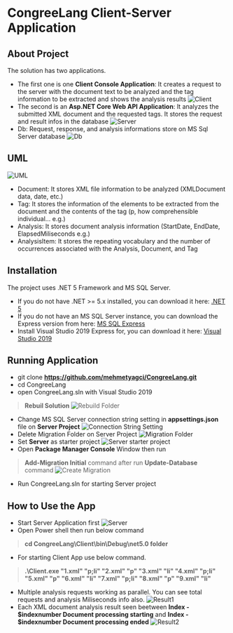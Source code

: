 # CongreeLang Client-Server Application
## About Project
The solution has two applications. 
- The first one is one **Client Console Application**: It creates a request to the server with the document text to be analyzed and the tag information to be extracted and shows the analysis results
![Client](https://github.com/mehmetyagci/CongreeLang/blob/master/screehshots/1ClientApp.png)
- The second is an **Asp.NET Core Web API Application**: It analyzes the submitted XML document and the requested tags. It stores the request and result infos in the database
![Server](https://github.com/mehmetyagci/CongreeLang/blob/master/screehshots/2Server.png)
- Db: Request, response, and analysis informations store on MS Sql Server database
![Db](https://github.com/mehmetyagci/CongreeLang/blob/master/screehshots/3Db.png)

## UML
![UML](https://github.com/mehmetyagci/CongreeLang/blob/master/screehshots/4UML_Diagram.png)
 - Document: It stores XML file information to be analyzed (XMLDocument data, date, etc.)
 - Tag: It stores the information of the elements to be extracted from the document and the contents of the tag (p, how comprehensible individual...  e.g.)
 - Analysis: It stores document analysis information (StartDate, EndDate, ElapsedMiliseconds e.g.)
 - AnalysisItem: It stores the repeating vocabulary and the number of occurrences associated with the Analysis, Document, and Tag

## Installation 
The project uses .NET 5 Framework and MS SQL Server. 
 - If you do not have .NET >= 5.x installed, you can download it here: [.NET 5](https://dotnet.microsoft.com/download/dotnet/5.0)
 - If you do not have an MS SQL Server instance, you can download the Express version from here: [MS SQL Express](https://www.microsoft.com/tr-tr/sql-server/sql-server-downloads)
 - Install Visual Studio 2019 Express for, you can download it here: [Visual Studio 2019](https://visualstudio.microsoft.com/tr/vs/express/) 

## Running Application
 - git clone **https://github.com/mehmetyagci/CongreeLang.git**
 - cd CongreeLang
 - open CongreeLang.sln with Visual Studio 2019
 >**Rebuil Solution**
![Rebuild Folder](https://github.com/mehmetyagci/CongreeLang/blob/master/screehshots/7Rebuild.png)
 - Change MS SQL Server connection string setting in **appsettings.json** file on **Server Project**
![Connection String Setting](https://github.com/mehmetyagci/CongreeLang/blob/master/screehshots/5ConnString.png)
 - Delete Migration Folder on Server Project
![Migration Folder](https://github.com/mehmetyagci/CongreeLang/blob/master/screehshots/6DeleteMigrationFolder.png)
 - Set **Server** as starter project
![Server starter project](https://github.com/mehmetyagci/CongreeLang/blob/master/screehshots/8SetServerStarterProject.png)
 - Open **Package Manager Console** Window then run 
 >**Add-Migration Initial** command after run 
 >**Update-Database** command
![Create Migration](https://github.com/mehmetyagci/CongreeLang/blob/master/screehshots/9CreateMigration.png)
 - Run CongreeLang.sln for starting Server project

## How to Use the App
 - Start Server Application first
![Server](https://github.com/mehmetyagci/CongreeLang/blob/master/screehshots/2Server.png)
- Open Power shell then run below command
> **cd CongreeLang\Client\bin\Debug\net5.0 folder**
- For starting Client App use below command.
> **.\Client.exe "1.xml" "p;li" "2.xml" "p" "3.xml" "li" "4.xml" "p;li" "5.xml" "p" "6.xml" "li" "7.xml" "p;li" "8.xml" "p" "9.xml" "li"**
- Multiple analysis requests working as parallel. You can see total requests and analysis Miliseconds info also.
![Result1](https://github.com/mehmetyagci/CongreeLang/blob/master/screehshots/10Result.png)
- Each XML document analysis result seen beetween **Index - $indexnumber Document processing starting** and **Index - $indexnumber Document processing ended**
![Result2](https://github.com/mehmetyagci/CongreeLang/blob/master/screehshots/11Result.png)


